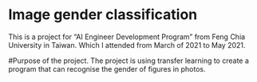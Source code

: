 # Image gender classification

This is a project for “AI Engineer Development Program” from Feng Chia University in Taiwan.
Which I attended from March of 2021 to May 2021.

#Purpose of the project.
The project is using transfer learning to create a program that can recognise the gender of figures in photos.


